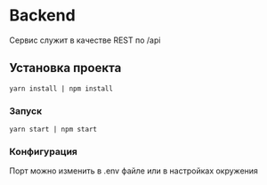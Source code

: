 # Backend
Сервис служит в качестве REST по /api 

## Установка проекта
```
yarn install | npm install
```

### Запуск
```
yarn start | npm start
```


### Конфигурация
Порт можно изменить в .env файле или в настройках окружения
